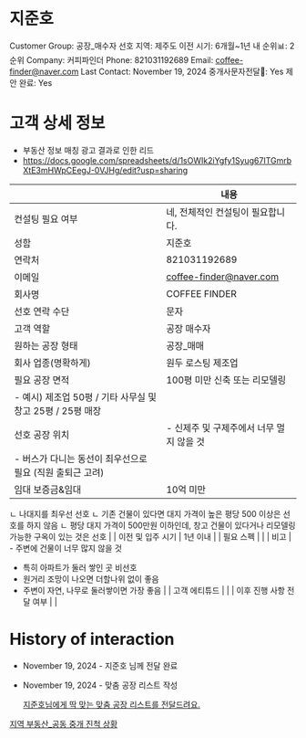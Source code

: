 # 지준호

Customer Group: 공장_매수자
선호 지역: 제주도
이전 시기: 6개월~1년 내
순위📊: 2순위
Company: 커피파인더
Phone: 821031192689
Email: coffee-finder@naver.com
Last Contact: November 19, 2024
중개사문자전달📩: Yes
제안 완료: Yes

# 고객 상세 정보

- 부동산 정보 매칭 광고 결과로 인한 리드
- https://docs.google.com/spreadsheets/d/1sOWIk2iYgfy1Syug67ITGmrbXtE3mHWpCEegJ-0VJHg/edit?usp=sharing

|  | 내용 |
| --- | --- |
| 컨설팅 필요 여부 | 네, 전체적인 컨설팅이 필요합니다. |
| 성함 | 지준호 |
| 연락처 | 821031192689 |
| 이메일 | [coffee-finder@naver.com](mailto:coffee-finder@naver.com) |
| 회사명 | COFFEE FINDER |
| 선호 연락 수단 | 문자 |
| 고객 역할 | 공장 매수자 |
| 원하는 공장 형태 | 공장_매매 |
| 회사 업종(명확하게) | 원두 로스팅 제조업 |
| 필요 공장 면적 | 100평 미만 신축 또는 리모델링
- 예시) 제조업 50평 / 기타 사무실 및 창고 25평 / 25평 매장 |
| 선호 공장 위치 | - 신제주 및 구제주에서 너무 멀지 않을 것
- 버스가 다니는 동선이 최우선으로 필요 (직원 출퇴근 고려) |
| 임대 보증금&임대 | 10억 미만
ㄴ 나대지를 최우선 선호
ㄴ 기존 건물이 있다면 대지 가격이 높은 평당 500 이상은 선호를 하지 않음
ㄴ 평당 대지 가격이 500만원 이하인데, 창고 건물이 있다거나 리모델링 가능한 구옥이 있는 것은 선호 |
| 이전 및 입주 시기 | 1년 이내 |
| 필요 스펙 |  |
| 비고 | - 주변에 건물이 너무 많지 않을 것
- 특히 아파트가 둘러 쌓인 곳 비선호
- 원거리 조망이 나오면 더할나위 없이 좋음
- 주변이 자연, 나무로 둘러쌓이면 가장 좋음 |
| 고객 에티튜드 |  |
| 이후 진행 사항 전달 여부 |  |

# History of interaction

- November 19, 2024 - 지준호 님께 전달 완료
- November 19, 2024 - 맞춤 공장 리스트 작성
    
    [지준호님에게 딱 맞는 맞춤 공장 리스트를 전달드려요.](%E1%84%8C%E1%85%B5%E1%84%8C%E1%85%AE%E1%86%AB%E1%84%92%E1%85%A9%E1%84%82%E1%85%B5%E1%86%B7%E1%84%8B%E1%85%A6%E1%84%80%E1%85%A6%20%E1%84%84%E1%85%A1%E1%86%A8%20%E1%84%86%E1%85%A1%E1%86%BD%E1%84%82%E1%85%B3%E1%86%AB%20%E1%84%86%E1%85%A1%E1%86%BD%E1%84%8E%E1%85%AE%E1%86%B7%20%E1%84%80%E1%85%A9%E1%86%BC%E1%84%8C%E1%85%A1%E1%86%BC%20%E1%84%85%E1%85%B5%E1%84%89%E1%85%B3%E1%84%90%E1%85%B3%E1%84%85%E1%85%B3%E1%86%AF%20%20143e98ce7f71809294bccae6dfacb460.md)
    

[지역 부동산_공동 중개 진척 상황 ](%E1%84%8C%E1%85%B5%E1%84%8B%E1%85%A7%E1%86%A8%20%E1%84%87%E1%85%AE%E1%84%83%E1%85%A9%E1%86%BC%E1%84%89%E1%85%A1%E1%86%AB_%E1%84%80%E1%85%A9%E1%86%BC%E1%84%83%E1%85%A9%E1%86%BC%20%E1%84%8C%E1%85%AE%E1%86%BC%E1%84%80%E1%85%A2%20%E1%84%8C%E1%85%B5%E1%86%AB%E1%84%8E%E1%85%A5%E1%86%A8%20%E1%84%89%E1%85%A1%E1%86%BC%E1%84%92%E1%85%AA%E1%86%BC%20127e98ce7f7181be945ef17abd831c09.csv)